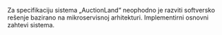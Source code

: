 Za specifikaciju sistema „AuctionLand“ neophodno je razviti softversko rešenje bazirano na 
mikroservisnoj arhitekturi. Implementirni osnovni zahtevi sistema.
